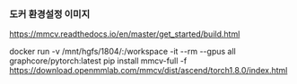 ### 도커 환경설정 이미지

https://mmcv.readthedocs.io/en/master/get_started/build.html

docker run -v /mnt/hgfs/1804/:/workspace -it --rm --gpus all graphcore/pytorch:latest
pip install mmcv-full -f https://download.openmmlab.com/mmcv/dist/ascend/torch1.8.0/index.html
